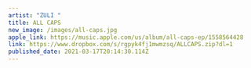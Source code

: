 ```yaml
---
artist: "ZULI "
title: ALL CAPS
new_image: /images/all-caps.jpg
apple_link: https://music.apple.com/us/album/all-caps-ep/1558564428
link: https://www.dropbox.com/s/rgpyk4fj1mwmzsq/ALLCAPS.zip?dl=1
published_date: 2021-03-17T20:14:30.114Z
---
```

